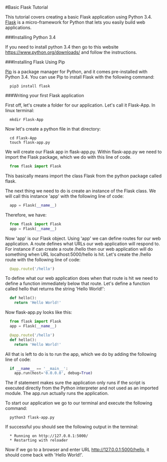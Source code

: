 #Basic Flask Tutorial

This tutorial covers creating a basic Flask application using Python 3.4. [Flask](http://flask.pocoo.org/) is a micro-framework for Python that lets you easily build web applications.

###Installing Python 3.4

If you need to install python 3.4 then go to this website https://www.python.org/downloads/ and follow the instructions.

###Installing Flask Using Pip

[Pip](https://pypi.python.org/pypi/pip) is a package manager for Python, and it comes pre-installed with Python 3.4. You can use Pip to install Flask with the following command:

```shell
  pip3 install flask
```

###Writing your first Flask application

First off, let's create a folder for our application. Let's call it Flask-App. In linux terminal:

```shell
  mkdir Flask-App
```

Now let's create a python file in that directory:

```shell
  cd Flask-App
  touch flask-app.py
```

We will create our Flask app in flask-app.py. Within flask-app.py we need to import the Flask package, which we do with this line of code.

```python
  from flask import Flask
```
This basically means import the class Flask from the python package called flask.

The next thing we need to do is create an instance of the Flask class. We will call this instance 'app' with the following line of code:

```python
  app = Flask(__name__)
```

Therefore, we have:

```python
  from flask import Flask
  app = Flask(__name__)
```

Now 'app' is our Flask object. Using 'app' we can define routes for our web application. A route defines what URLs our web application will respond to. For instance if can create a route /hello then our web application will do something when URL localhost:5000/hello is hit. Let's create the /hello route with the following line of code:

```python
  @app.route('/hello')
```

To define what our web application does when that route is hit we need to define a function immediately below that route. Let's define a function called hello that returns the string 'Hello World!':

```python
  def hello():
    return 'Hello World!'
```

Now flask-app.py looks like this:

```python
  from flask import Flask
  app = Flask(__name__)

  @app.route('/hello')
  def hello():
    return 'Hello World!'
```

All that is left to do is to run the app, which we do by adding the following line of code:

```python
  if __name__ == '__main__':
    app.run(host='0.0.0.0', debug=True)
```

The if statement makes sure the application only runs if the script is executed directly from the Python interpreter and not used as an imported module. The app.run actually runs the application.

To start our application we go to our terminal and execute the following command:

```shell
  python3 flask-app.py
```
If successful you should see the following output in the terminal:

```shell
  * Running on http://127.0.0.1:5000/
  * Restarting with reloader
```

Now if we go to a browser and enter  URL http://127.0.0.1:5000/hello, it should come back with 'Hello World!'.
